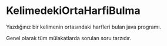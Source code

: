 # KelimedekiOrtaHarfiBulma
 Yazdığınız bir kelimenin ortasındaki harfleri bulan java programı.
 
Genel olarak tüm mülakatlarda sorulan soru tarzıdır.
